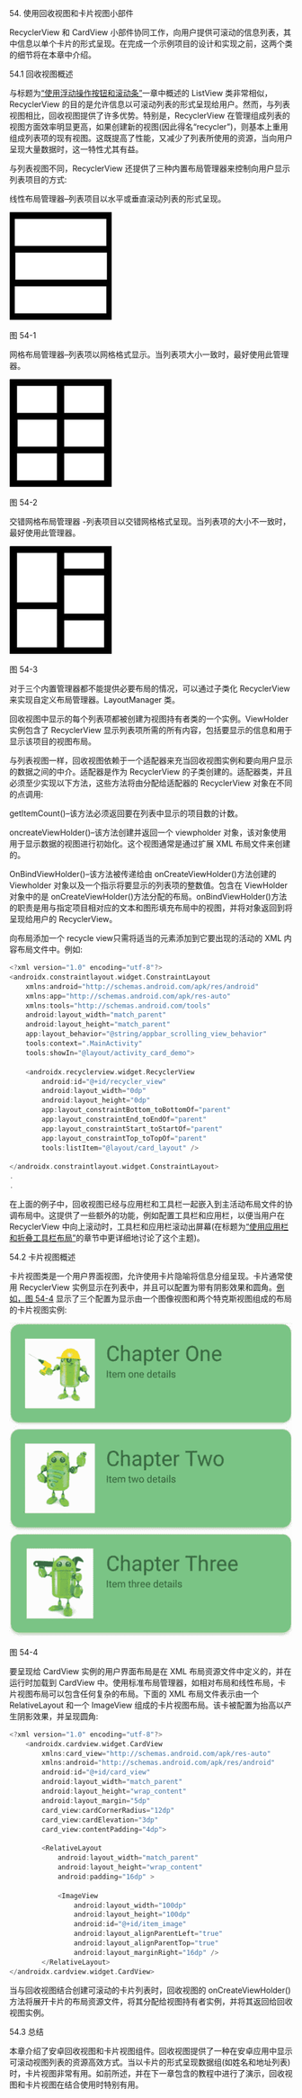 54\. 使用回收视图和卡片视图小部件

RecyclerView 和 CardView 小部件协同工作，向用户提供可滚动的信息列表，其中信息以单个卡片的形式呈现。在完成一个示例项目的设计和实现之前，这两个类的细节将在本章中介绍。

54.1 回收视图概述

与标题为[“使用浮动操作按钮和滚动条”](52.html#_idTextAnchor1040)一章中概述的 ListView 类非常相似，RecyclerView 的目的是允许信息以可滚动列表的形式呈现给用户。然而，与列表视图相比，回收视图提供了许多优势。特别是，RecyclerView 在管理组成列表的视图方面效率明显更高，如果创建新的视图(因此得名“recycler”)，则基本上重用组成列表项的现有视图。这既提高了性能，又减少了列表所使用的资源，当向用户呈现大量数据时，这一特性尤其有益。

与列表视图不同，RecyclerView 还提供了三种内置布局管理器来控制向用户显示列表项目的方式:

线性布局管理器–列表项目以水平或垂直滚动列表的形式呈现。

![](img/Image2427.jpg)

图 54-1

网格布局管理器–列表项以网格格式显示。当列表项大小一致时，最好使用此管理器。

![](img/Image2436.jpg)

图 54-2

交错网格布局管理器 -列表项目以交错网格格式呈现。当列表项的大小不一致时，最好使用此管理器。

![](img/Image2443.jpg)

图 54-3

对于三个内置管理器都不能提供必要布局的情况，可以通过子类化 RecyclerView 来实现自定义布局管理器。LayoutManager 类。

回收视图中显示的每个列表项都被创建为视图持有者类的一个实例。ViewHolder 实例包含了 RecyclerView 显示列表项所需的所有内容，包括要显示的信息和用于显示该项目的视图布局。

与列表视图一样，回收视图依赖于一个适配器来充当回收视图实例和要向用户显示的数据之间的中介。适配器是作为 RecyclerView 的子类创建的。适配器类，并且必须至少实现以下方法，这些方法将由分配给适配器的 RecyclerView 对象在不同的点调用:

getItemCount()–该方法必须返回要在列表中显示的项目数的计数。

oncreateViewHolder()–该方法创建并返回一个 viewpholder 对象，该对象使用用于显示数据的视图进行初始化。这个视图通常是通过扩展 XML 布局文件来创建的。

OnBindViewHolder()–该方法被传递给由 onCreateViewHolder()方法创建的 Viewholder 对象以及一个指示将要显示的列表项的整数值。包含在 ViewHolder 对象中的是 onCreateViewHolder()方法分配的布局。onBindViewHolder()方法的职责是用与指定项目相对应的文本和图形填充布局中的视图，并将对象返回到将呈现给用户的 RecyclerView。

向布局添加一个 recycle view只需将适当的元素添加到它要出现的活动的 XML 内容布局文件中。例如:

```kt
<?xml version="1.0" encoding="utf-8"?>
<androidx.constraintlayout.widget.ConstraintLayout 
    xmlns:android="http://schemas.android.com/apk/res/android"
    xmlns:app="http://schemas.android.com/apk/res-auto"
    xmlns:tools="http://schemas.android.com/tools"
    android:layout_width="match_parent"
    android:layout_height="match_parent"
    app:layout_behavior="@string/appbar_scrolling_view_behavior"
    tools:context=".MainActivity"
    tools:showIn="@layout/activity_card_demo">

    <androidx.recyclerview.widget.RecyclerView
        android:id="@+id/recycler_view"
        android:layout_width="0dp"
        android:layout_height="0dp"
        app:layout_constraintBottom_toBottomOf="parent"
        app:layout_constraintEnd_toEndOf="parent"
        app:layout_constraintStart_toStartOf="parent"
        app:layout_constraintTop_toTopOf="parent"
        tools:listItem="@layout/card_layout" />

</androidx.constraintlayout.widget.ConstraintLayout>
.
.
```

在上面的例子中，回收视图已经与应用栏和工具栏一起嵌入到主活动布局文件的协调布局中。这提供了一些额外的功能，例如配置工具栏和应用栏，以便当用户在 RecyclerView 中向上滚动时，工具栏和应用栏滚动出屏幕(在标题为[“使用应用栏和折叠工具栏布局”](57.html#_idTextAnchor1123)的章节中更详细地讨论了这个主题)。

54.2 卡片视图概述

卡片视图类是一个用户界面视图，允许使用卡片隐喻将信息分组呈现。卡片通常使用 RecyclerView 实例显示在列表中，并且可以配置为带有阴影效果和圆角。[例如，图 54-4](#_idTextAnchor1095) 显示了三个配置为显示由一个图像视图和两个特克斯视图组成的布局的卡片视图实例:

![](img/Image24511.jpg)

图 54-4

要呈现给 CardView 实例的用户界面布局是在 XML 布局资源文件中定义的，并在运行时加载到 CardView 中。使用标准布局管理器，如相对布局和线性布局，卡片视图布局可以包含任何复杂的布局。下面的 XML 布局文件表示由一个 RelativeLayout 和一个 ImageView 组成的卡片视图布局。该卡被配置为抬高以产生阴影效果，并呈现圆角:

```kt
<?xml version="1.0" encoding="utf-8"?>
    <androidx.cardview.widget.CardView
        xmlns:card_view="http://schemas.android.com/apk/res-auto"
        xmlns:android="http://schemas.android.com/apk/res/android"
        android:id="@+id/card_view"
        android:layout_width="match_parent"
        android:layout_height="wrap_content"
        android:layout_margin="5dp"
        card_view:cardCornerRadius="12dp"
        card_view:cardElevation="3dp"
        card_view:contentPadding="4dp">

        <RelativeLayout
            android:layout_width="match_parent"
            android:layout_height="wrap_content"
            android:padding="16dp" >

            <ImageView
                android:layout_width="100dp"
                android:layout_height="100dp"
                android:id="@+id/item_image"
                android:layout_alignParentLeft="true"
                android:layout_alignParentTop="true"
                android:layout_marginRight="16dp" />
        </RelativeLayout>
</androidx.cardview.widget.CardView>
```

当与回收视图结合创建可滚动的卡片列表时，回收视图的 onCreateViewHolder()方法将展开卡片的布局资源文件，将其分配给视图持有者实例，并将其返回给回收视图实例。

54.3 总结

本章介绍了安卓回收视图和卡片视图组件。回收视图提供了一种在安卓应用中显示可滚动视图列表的资源高效方式。当以卡片的形式呈现数据组(如姓名和地址列表)时，卡片视图非常有用。如前所述，并在下一章包含的教程中进行了演示，回收视图和卡片视图在结合使用时特别有用。